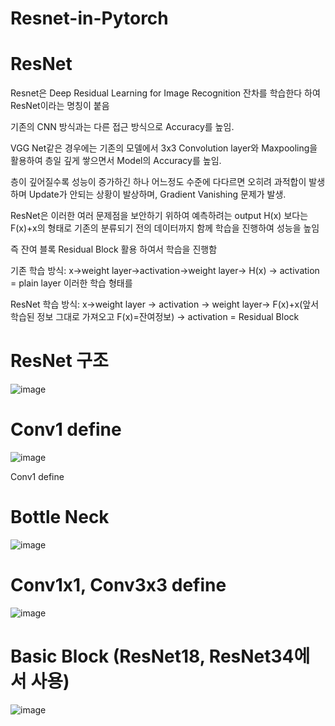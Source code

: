 # Resnet-in-Pytorch

ResNet
=====

Resnet은 Deep Residual Learning for Image Recognition 잔차를 학습한다 하여 ResNet이라는 명칭이 붙음

기존의 CNN 방식과는 다른 접근 방식으로 Accuracy를 높임.

VGG Net같은 경우에는 기존의 모델에서 3x3 Convolution layer와 Maxpooling을 활용하여 층일 깊게 쌓으면서 Model의 Accuracy를 높임.

층이 깊어질수록 성능이 증가하긴 하나 어느정도 수준에 다다르면 오히려 과적합이 발생하며 Update가 안되는 상황이 발상하며, Gradient Vanishing 문제가 발생.

ResNet은 이러한 여러 문제점을 보안하기 위하여 예측하려는 output H(x) 보다는 F(x)+x의 형태로 기존의 분류되기 전의 데이터까지 함께 학습을 진행하여 성능을 높임

즉 잔여 블록 Residual Block 활용 하여서 학습을 진행함

기존 학습 방식: x->weight layer->activation->weight layer-> H(x) -> activation = plain layer 이러한 학습 형태를

ResNet 학습 방식: x->weight layer -> activation -> weight layer-> F(x)+x(앞서 학습된 정보 그대로 가져오고 F(x)=잔여정보) -> activation = Residual Block 


ResNet 구조
======

![image](https://user-images.githubusercontent.com/104436260/180899320-a62503ce-6a0e-478d-85b5-373174b65a66.png)

Conv1 define
=====

![image](https://user-images.githubusercontent.com/104436260/180921724-833ea279-7464-4af4-8c4a-ae7f8f614ca5.png)

Conv1 define 

Bottle Neck
====

![image](https://user-images.githubusercontent.com/104436260/180935601-ddeacde7-eba1-4f12-8a2b-ffc35e0977b7.png)



Conv1x1, Conv3x3 define
========

![image](https://user-images.githubusercontent.com/104436260/180930239-486ac59f-eefe-445d-a8d1-5eadcb0fcce8.png)

Basic Block (ResNet18, ResNet34에서 사용)
======

![image](https://user-images.githubusercontent.com/104436260/180930474-5d38861d-ce1a-4f6b-9df6-8b22d5c8aabe.png)

